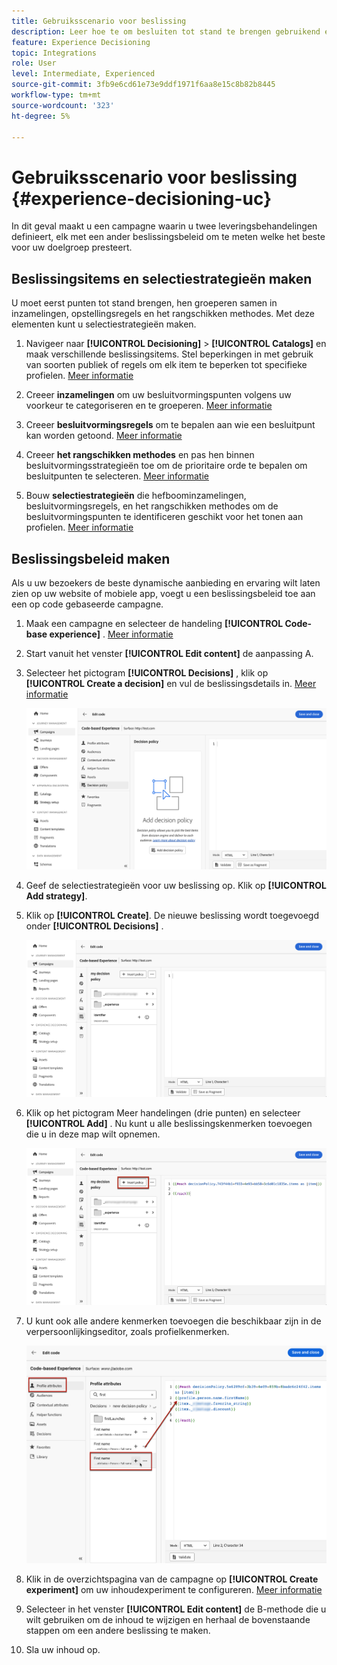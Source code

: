 ```yaml
---
title: Gebruiksscenario voor beslissing
description: Leer hoe te om besluiten tot stand te brengen gebruikend experimenten met het op code-gebaseerde kanaal
feature: Experience Decisioning
topic: Integrations
role: User
level: Intermediate, Experienced
source-git-commit: 3fb9e6cd61e73e9ddf1971f6aa8e15c8b82b8445
workflow-type: tm+mt
source-wordcount: '323'
ht-degree: 5%

---
```


# Gebruiksscenario voor beslissing {#experience-decisioning-uc}

In dit geval maakt u een campagne waarin u twee leveringsbehandelingen definieert, elk met een ander beslissingsbeleid om te meten welke het beste voor uw doelgroep presteert.

## Beslissingsitems en selectiestrategieën maken

U moet eerst punten tot stand brengen, hen groeperen samen in inzamelingen, opstellingsregels en het rangschikken methodes. Met deze elementen kunt u selectiestrategieën maken.

1. Navigeer naar **[!UICONTROL Decisioning]** > **[!UICONTROL  Catalogs]** en maak verschillende beslissingsitems. Stel beperkingen in met gebruik van soorten publiek of regels om elk item te beperken tot specifieke profielen. [Meer informatie](items.md)

   <!--
   1. From the items list, click the **[!UICONTROL Edit schema]** button  and edit the custom attributes if needed. [Learn how to work with catalogs](catalogs.md)-->

1. Creeer **inzamelingen** om uw besluitvormingspunten volgens uw voorkeur te categoriseren en te groeperen. [Meer informatie](collections.md)

1. Creeer **besluitvormingsregels** om te bepalen aan wie een besluitpunt kan worden getoond. [Meer informatie](rules.md)

1. Creeer **het rangschikken methodes** en pas hen binnen besluitvormingsstrategieën toe om de prioritaire orde te bepalen om besluitpunten te selecteren. [Meer informatie](ranking.md)

1. Bouw **selectiestrategieën** die hefboominzamelingen, besluitvormingsregels, en het rangschikken methodes om de besluitvormingspunten te identificeren geschikt voor het tonen aan profielen. [Meer informatie](selection-strategies.md)

## Beslissingsbeleid maken

Als u uw bezoekers de beste dynamische aanbieding en ervaring wilt laten zien op uw website of mobiele app, voegt u een beslissingsbeleid toe aan een op code gebaseerde campagne.

<!--Define two delivery treatments each containing a different decision policy.-->

1. Maak een campagne en selecteer de handeling **[!UICONTROL Code-base experience]** . [Meer informatie](../code-based/create-code-based.md)

1. Start vanuit het venster **[!UICONTROL Edit content]** de aanpassing A.

1. Selecteer het pictogram **[!UICONTROL Decisions]** , klik op **[!UICONTROL Create a decision]** en vul de beslissingsdetails in. [Meer informatie](create-decision.md)

   ![](assets/decision-code-based-create.png)

1. Geef de selectiestrategieën voor uw beslissing op. Klik op **[!UICONTROL Add strategy]**.

1. Klik op **[!UICONTROL Create]**. De nieuwe beslissing wordt toegevoegd onder **[!UICONTROL Decisions]** .

   ![](assets/decision-code-based-decision-added.png)

1. Klik op het pictogram Meer handelingen (drie punten) en selecteer **[!UICONTROL Add]** . Nu kunt u alle beslissingskenmerken toevoegen die u in deze map wilt opnemen.

   ![](assets/decision-code-based-add-decision.png)

1. U kunt ook alle andere kenmerken toevoegen die beschikbaar zijn in de verpersoonlijkingseditor, zoals profielkenmerken.

   ![](assets/decision-code-based-decision-profile-attribute.png)

1. Klik in de overzichtspagina van de campagne op **[!UICONTROL Create experiment]** om uw inhoudexperiment te configureren. [Meer informatie](../content-management/content-experiment.md)

1. Selecteer in het venster **[!UICONTROL Edit content]** de B-methode die u wilt gebruiken om de inhoud te wijzigen en herhaal de bovenstaande stappen om een andere beslissing te maken.

1. Sla uw inhoud op.


